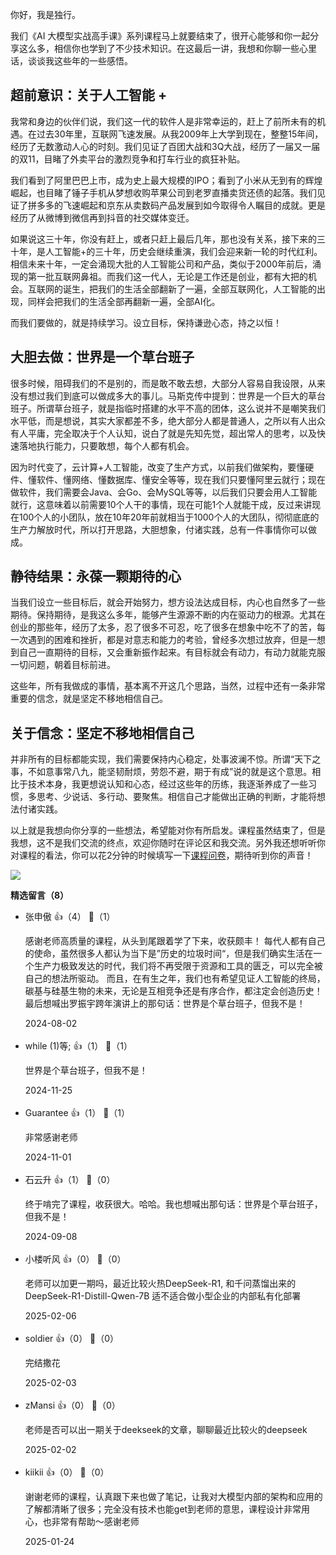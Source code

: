 你好，我是独行。

我们《AI 大模型实战高手课》系列课程马上就要结束了，很开心能够和你一起分享这么多，相信你也学到了不少技术知识。在这最后一讲，我想和你聊一些心里话，谈谈我这些年的一些感悟。

## 超前意识：关于人工智能 +

我常和身边的伙伴们说，我们这一代的软件人是非常幸运的，赶上了前所未有的机遇。在过去30年里，互联网飞速发展。从我2009年上大学到现在，整整15年间，经历了无数激动人心的时刻。我们见证了百团大战和3Q大战，经历了一届又一届的双11，目睹了外卖平台的激烈竞争和打车行业的疯狂补贴。

我们看到了阿里巴巴上市，成为史上最大规模的IPO；看到了小米从无到有的辉煌崛起，也目睹了锤子手机从梦想收购苹果公司到老罗直播卖货还债的起落。我们见证了拼多多的飞速崛起和京东从卖数码产品发展到如今取得令人瞩目的成就。更是经历了从微博到微信再到抖音的社交媒体变迁。

如果说这三十年，你没有赶上，或者只赶上最后几年，那也没有关系，接下来的三十年，是人工智能+的三十年，历史会继续重演，我们会迎来新一轮的时代红利。相信未来十年，一定会涌现大批的人工智能公司和产品，类似于2000年前后，涌现的第一批互联网鼻祖。而我们这一代人，无论是工作还是创业，都有大把的机会。互联网的诞生，把我们的生活全部翻新了一遍，全部互联网化，人工智能的出现，同样会把我们的生活全部再翻新一遍，全部AI化。

而我们要做的，就是持续学习。设立目标，保持谦逊心态，持之以恒！

## 大胆去做：世界是一个草台班子

很多时候，阻碍我们的不是别的，而是敢不敢去想，大部分人容易自我设限，从来没有想过我们到底可以做成多大的事儿。马斯克传中提到：世界是一个巨大的草台班子。所谓草台班子，就是指临时搭建的水平不高的团体，这么说并不是嘲笑我们水平低，而是想说，其实大家都差不多，绝大部分人都是普通人，之所以有人出众有人平庸，完全取决于个人认知，说白了就是先知先觉，超出常人的思考，以及快速落地执行能力，只要敢想，每个人都有机会。

因为时代变了，云计算+人工智能，改变了生产方式，以前我们做架构，要懂硬件、懂软件、懂网络、懂数据库、懂安全等等，现在我们只要懂阿里云就行；现在做软件，我们需要会Java、会Go、会MySQL等等，以后我们只要会用人工智能就行，这意味着以前需要10个人干的事情，现在可能1个人就能干成，反过来讲现在100个人的小团队，放在10年20年前就相当于1000个人的大团队，彻彻底底的生产力解放时代，所以打开思路，大胆想象，付诸实践，总有一件事情你可以做成。

## 静待结果：永葆一颗期待的心

当我们设立一些目标后，就会开始努力，想方设法达成目标，内心也自然多了一些期待。保持期待，是我这么多年，能够产生源源不断的内在驱动力的根源。尤其在创业的那些年，经历了太多，忍了很多不可忍，吃了很多在想象中吃不了的苦，每一次遇到的困难和挫折，都是对意志和能力的考验，曾经多次想过放弃，但是一想到自己一直期待的目标，又会重新振作起来。有目标就会有动力，有动力就能克服一切问题，朝着目标前进。

这些年，所有我做成的事情，基本离不开这几个思路，当然，过程中还有一条非常重要的信念，就是坚定不移地相信自己。

## 关于信念：坚定不移地相信自己

并非所有的目标都能实现，我们需要保持内心稳定，处事波澜不惊。所谓“天下之事，不如意事常八九，能坚韧耐烦，劳怨不避，期于有成”说的就是这个意思。相比于技术本身，我更想说认知和心态，经过这些年的历练，我逐渐养成了一些习惯，多思考、少说话、多行动、要聚焦。相信自己才能做出正确的判断，才能将想法付诸实践。

以上就是我想向你分享的一些想法，希望能对你有所启发。课程虽然结束了，但是我想，这不是我们交流的终点，欢迎你随时在评论区和我交流。另外我还想听听你对课程的看法，你可以花2分钟的时候填写一下[课程问卷](https://jinshuju.net/f/juIoXn)，期待听到你的声音！

[![](https://static001.geekbang.org/resource/image/51/f9/519d227ca72d23c2850c24a6e3e3def9.jpg?wh=1142x801)](https://jinshuju.net/f/juIoXn)
<div><strong>精选留言（8）</strong></div><ul>
<li><span>张申傲</span> 👍（4） 💬（1）<p>感谢老师高质量的课程，从头到尾跟着学了下来，收获颇丰！
每代人都有自己的使命，虽然很多人都认为当下是”历史的垃圾时间“，但是我们确实生活在一个生产力极致发达的时代，我们将不再受限于资源和工具的匮乏，可以完全被自己的想法所驱动。
而且，在有生之年，我们也有希望见证人工智能的终局，碳基与硅基生物的未来，无论是互相竞争还是有序合作，都注定会创造历史！
最后想喊出罗振宇跨年演讲上的那句话：世界是个草台班子，但我不是！</p>2024-08-02</li><br/><li><span>while (1)等;</span> 👍（1） 💬（1）<p>世界是个草台班子，但我不是！</p>2024-11-25</li><br/><li><span>Guarantee</span> 👍（1） 💬（1）<p>非常感谢老师</p>2024-11-01</li><br/><li><span>石云升</span> 👍（1） 💬（0）<p>终于啃完了课程，收获很大。哈哈。我也想喊出那句话：世界是个草台班子，但我不是！</p>2024-09-08</li><br/><li><span>小楼听风</span> 👍（0） 💬（0）<p>老师可以加更一期吗，最近比较火热DeepSeek-R1, 和千问蒸馏出来的DeepSeek-R1-Distill-Qwen-7B 适不适合做小型企业的内部私有化部署</p>2025-02-06</li><br/><li><span>soldier</span> 👍（0） 💬（0）<p>完结撒花</p>2025-02-03</li><br/><li><span>zMansi</span> 👍（0） 💬（0）<p>老师是否可以出一期关于deekseek的文章，聊聊最近比较火的deepseek</p>2025-02-02</li><br/><li><span>kiikii</span> 👍（0） 💬（0）<p>谢谢老师的课程，认真跟下来也做了笔记，让我对大模型内部的架构和应用的了解都清晰了很多；完全没有技术也能get到老师的意思，课程设计非常用心，也非常有帮助～感谢老师</p>2025-01-24</li><br/>
</ul>